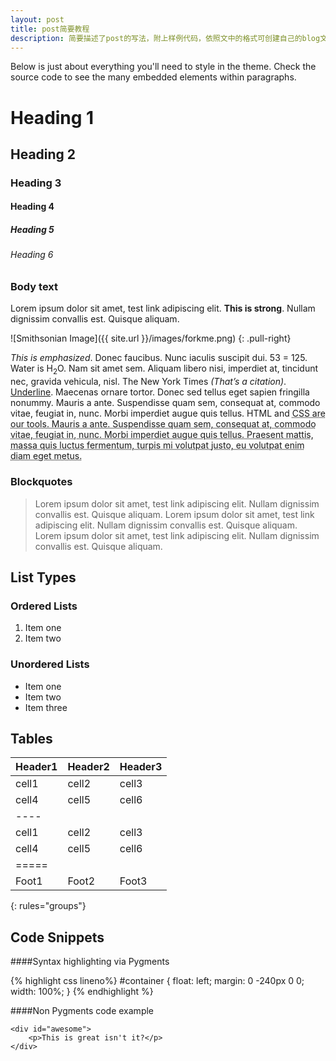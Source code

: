 ```yaml
---
layout: post
title: post简要教程
description: 简要描述了post的写法，附上样例代码，依照文中的格式可创建自己的blog文章
---
```


Below is just about everything you'll need to style in the theme. Check the source code to see the many embedded elements within paragraphs.

# Heading 1

## Heading 2

### Heading 3

#### Heading 4

##### Heading 5

###### Heading 6

### Body text

Lorem ipsum dolor sit amet, test link adipiscing elit. **This is strong**. Nullam dignissim convallis est. Quisque aliquam.

![Smithsonian Image]({{ site.url }}/images/forkme.png)
{: .pull-right}

*This is emphasized*. Donec faucibus. Nunc iaculis suscipit dui. 53 = 125. Water is H<sub>2</sub>O. Nam sit amet sem. Aliquam libero nisi, imperdiet at, tincidunt nec, gravida vehicula, nisl. The New York Times <cite>(That’s a citation)</cite>. <u>Underline</u>. Maecenas ornare tortor. Donec sed tellus eget sapien fringilla nonummy. Mauris a ante. Suspendisse quam sem, consequat at, commodo vitae, feugiat in, nunc. Morbi imperdiet augue quis tellus.
HTML and <abbr title="cascading stylesheets">CSS<abbr> are our tools. Mauris a ante. Suspendisse quam sem, consequat at, commodo vitae, feugiat in, nunc. Morbi imperdiet augue quis tellus. Praesent mattis, massa quis luctus fermentum, turpis mi volutpat justo, eu volutpat enim diam eget metus.

### Blockquotes

> Lorem ipsum dolor sit amet, test link adipiscing elit. Nullam dignissim convallis est. Quisque aliquam.
> Lorem ipsum dolor sit amet, test link adipiscing elit. Nullam dignissim convallis est. Quisque aliquam.
> Lorem ipsum dolor sit amet, test link adipiscing elit. Nullam dignissim convallis est. Quisque aliquam.

## List Types

### Ordered Lists

1. Item one
2. Item two

### Unordered Lists

* Item one
* Item two
* Item three

## Tables

| Header1 | Header2 | Header3 |
| --------| ------- |-------- |
| cell1   | cell2   | cell3   |
| cell4   | cell5   | cell6   |
|----
| cell1   | cell2   | cell3   |
| cell4   | cell5   | cell6   |
|=====
| Foot1   | Foot2   | Foot3
{: rules="groups"}

## Code Snippets

####Syntax highlighting via Pygments

{% highlight css lineno%}
#container {
  float: left;
  margin: 0 -240px 0 0;
  width: 100%;
}
{% endhighlight %}

####Non Pygments code example

	<div id="awesome">
	    <p>This is great isn't it?</p>
	</div>

